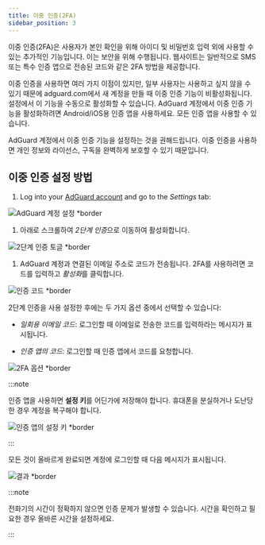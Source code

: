 ```yaml
---
title: 이중 인증(2FA)
sidebar_position: 3
---
```


이중 인증(2FA)은 사용자가 본인 확인을 위해 아이디 및 비밀번호 입력 외에 사용할 수 있는 추가적인 기능입니다. 이는 보안을 위해 수행됩니다. 웹사이트는 일반적으로 SMS 또는 특수 인증 앱으로 전송된 코드와 같은 2FA 방법을 제공합니다.

이중 인증을 사용하면 여러 가지 이점이 있지만, 일부 사용자는 사용하고 싶지 않을 수 있기 때문에 adguard.com에서 새 계정을 만들 때 이중 인증 기능이 비활성화됩니다. 설정에서 이 기능을 수동으로 활성화할 수 있습니다. AdGuard 계정에서 이중 인증 기능을 활성화하려면 Android/iOS용 인증 앱을 사용하세요. 모든 인증 앱을 사용할 수 있습니다.

AdGuard 계정에서 이중 인증 기능을 설정하는 것을 권해드립니다. 이중 인증을 사용하면 개인 정보와 라이선스, 구독을 완벽하게 보호할 수 있기 때문입니다.

## 이중 인증 설정 방법

1. Log into your [AdGuard account](https://auth.adguardaccount.com/login.html) and go to the *Settings* tab:

 ![AdGuard 계정 설정 *border](https://cdn.adtidy.org/content/kb/ad_blocker/general/2fa_1.png)

1. 아래로 스크롤하여 *2단계 인증*으로 이동하여 활성화합니다.

 ![2단계 인증 토글 *border](https://cdn.adtidy.org/content/kb/ad_blocker/general/2fa_2.png)

1. AdGuard 계정과 연결된 이메일 주소로 코드가 전송됩니다. 2FA를 사용하려면 코드를 입력하고 *활성화*를 클릭합니다.

 ![인증 코드 *border](https://cdn.adtidy.org/content/kb/ad_blocker/general/2fa_3.png?)

2단계 인증을 사용 설정한 후에는 두 가지 옵션 중에서 선택할 수 있습니다:

- *일회용 이메일 코드*: 로그인할 때 이메일로 전송한 코드를 입력하라는 메시지가 표시됩니다.

- *인증 앱의 코드*: 로그인할 때 인증 앱에서 코드를 요청합니다.

![2FA 옵션 *border](https://cdn.adtidy.org/content/kb/ad_blocker/general/2fa_4.png)

:::note

인증 앱을 사용하면 **설정 키**를 어딘가에 저장해야 합니다. 휴대폰을 분실하거나 도난당한 경우 계정을 복구해야 합니다.

![인증 앱의 설정 키 *border](https://cdn.adtidy.org/content/kb/ad_blocker/general/setup_key.png)

:::

모든 것이 올바르게 완료되면 계정에 로그인할 때 다음 메시지가 표시됩니다.

![결과 *border](https://cdn.adtidy.org/content/kb/ad_blocker/general/2fa_5.png)

:::note

전화기의 시간이 정확하지 않으면 인증 문제가 발생할 수 있습니다. 시간을 확인하고 필요한 경우 올바른 시간을 설정하세요.

:::
